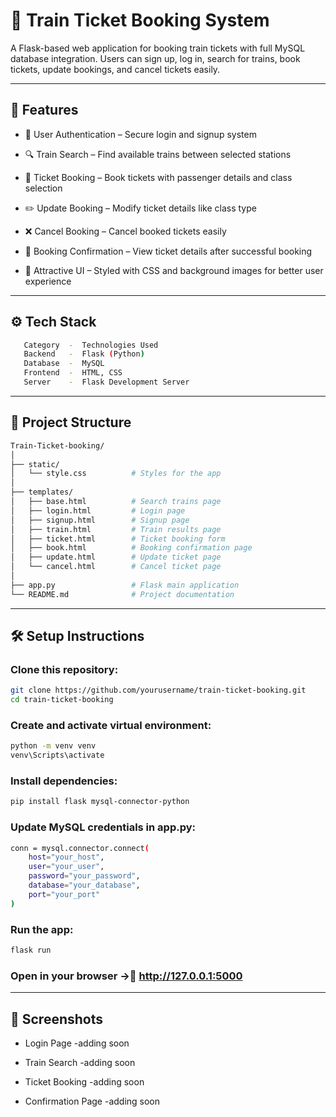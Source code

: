 # 🚄 Train Ticket Booking System

A Flask-based web application for booking train tickets with full MySQL database integration.
Users can sign up, log in, search for trains, book tickets, update bookings, and cancel tickets easily.

---

## 🧩 Features

 - 👤 User Authentication – Secure login and signup system

 - 🔍 Train Search – Find available trains between selected stations

 - 🎫 Ticket Booking – Book tickets with passenger details and class selection

 - ✏️ Update Booking – Modify ticket details like class type

 - ❌ Cancel Booking – Cancel booked tickets easily

 - 🧾 Booking Confirmation – View ticket details after successful booking

 - 🎨 Attractive UI – Styled with CSS and background images for better user experience

 ---

 ## ⚙️ Tech Stack
 ```bash
    Category  -	 Technologies Used
    Backend	  -  Flask (Python)
    Database  -	 MySQL
    Frontend  -	 HTML, CSS
    Server	  -  Flask Development Server
``` 

---

## 📂 Project Structure
```bash
Train-Ticket-booking/
│
├── static/
│   └── style.css          # Styles for the app
│
├── templates/
│   ├── base.html          # Search trains page
│   ├── login.html         # Login page
│   ├── signup.html        # Signup page
│   ├── train.html         # Train results page
│   ├── ticket.html        # Ticket booking form
│   ├── book.html          # Booking confirmation page
│   ├── update.html        # Update ticket page
│   └── cancel.html        # Cancel ticket page
│
├── app.py                 # Flask main application
└── README.md              # Project documentation
```

---

## 🛠️ Setup Instructions

### Clone this repository:
```bash
git clone https://github.com/yourusername/train-ticket-booking.git
cd train-ticket-booking
```

### Create and activate virtual environment:
```bash
python -m venv venv
venv\Scripts\activate
```

### Install dependencies:
```bash
pip install flask mysql-connector-python
```

### Update MySQL credentials in app.py:
```bash
conn = mysql.connector.connect(
    host="your_host",
    user="your_user",
    password="your_password",
    database="your_database",
    port="your_port"
)
```

### Run the app:
```bash
flask run
```

### Open in your browser →🔗 http://127.0.0.1:5000

---

## 📸 Screenshots

 - Login Page -adding soon

 - Train Search -adding soon

 - Ticket Booking -adding soon

 - Confirmation Page -adding soon
